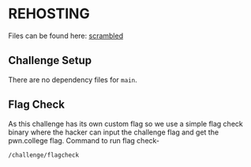 # REHOSTING

Files can be found here: [scrambled](https://github.com/ImaginaryCTF/ImaginaryCTF-2023-Challenges/tree/main/Reverse/scrambled)

## Challenge Setup
There are no dependency files for `main`.

## Flag Check

As this challenge has its own custom flag so we use a simple flag check binary where the hacker can input the challenge flag and get the pwn.college flag. Command to run flag check-
```
/challenge/flagcheck
```

